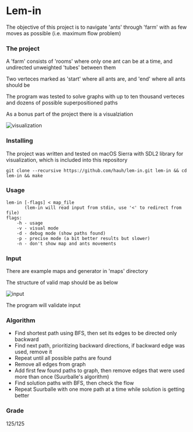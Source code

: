 # Lem-in

The objective of this project is to navigate 'ants' through 'farm' with as few moves as possible (i.e. maximum flow problem)

### The project

A 'farm' consists of 'rooms' where only one ant can be at a time, and undirected unweighted 'tubes' between them

Two verteces marked as 'start' where all ants are, and 'end' where all ants should be

The program was tested to solve graphs with up to ten thousand verteces and dozens of possible superpositioned paths

As a bonus part of the project there is a visualziation

![visualization](../img/visual.gif?raw=true)

### Installing

The project was written and tested on macOS Sierra with SDL2 library for visualization, which is included into this repository

```
git clone --recursive https://github.com/hauh/lem-in.git lem-in && cd lem-in && make
```

### Usage

```
lem-in [-flags] < map_file
	   (lem-in will read input from stdin, use '<' to redirect from file)
flags:
    -h - usage
    -v - visual mode
    -d - debug mode (show paths found)
    -p - precise mode (a bit better results but slower)
    -n - don't show map and ants movements
```

### Input

There are example maps and generator in 'maps' directory

The structure of valid map should be as below

![input](../img/input.png?raw=true)

The program will validate input

### Algorithm

* Find shortest path using BFS, then set its edges to be directed only backward
* Find next path, prioritizing backward directions, if backward edge was used, remove it
* Repeat until all possible paths are found
* Remove all edges from graph
* Add first few found paths to graph, then remove edges that were used more than once (Suurballe's algorithm)
* Find solution paths with BFS, then check the flow
* Repeat Suurballe with one more path at a time while solution is getting better

### Grade

125/125

